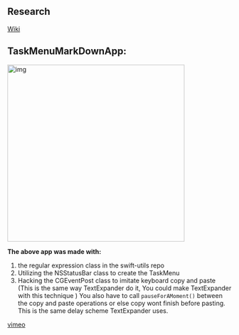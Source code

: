 ## Research

[Wiki](https://github.com/eonist/research/wiki/)


## TaskMenuMarkDownApp: 
<img width="398" alt="img" src="https://dl.dropboxusercontent.com/u/2559476/TaskMenuMarkDownApp_demo.mov.gif">

**The above app was made with:**  
1. the regular expression class in the swift-utils repo  
2. Utilizing the NSStatusBar class to create the TaskMenu   
3. Hacking the CGEventPost class to imitate keyboard copy and paste (This is the same way TextExpander do it, You could make TextExpander with this technique ) You also have to call `pauseForAMoment()` between the copy and paste operations or else copy wont finish before pasting. This is the same delay scheme TextExpander uses.  

[vimeo](https://vimeo.com/156949321) 